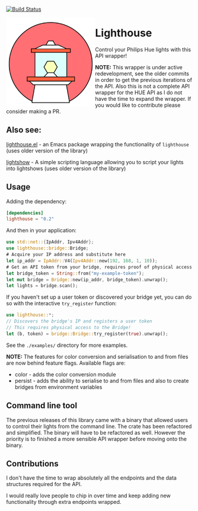 [![Build Status](https://travis-ci.com/finnkauski/lighthouse.svg?branch=main)](https://travis-ci.com/finnkauski/lighthouse)

<p align="left"><img align="left" src="meta/logo.png" width="240px"></p>

# Lighthouse

Control your Philips Hue lights with this API wrapper!

**NOTE:**
This wrapper is under active redevelopment, see the older commits in order to get
the previous iterations of the API. Also this is not a complete API wrapper for the HUE API as I do not have the time to expand the wrapper. If you would like to contribute please consider making a PR.

## Also see:

[lighthouse.el](https://github.com/finnkauski/lighthouse.el) - an Emacs package
wrapping the functionality of `lighthouse` (uses older version of the library)

[lightshow](https://github.com/finnkauski/lightshow) - A simple scripting language
allowing you to script your lights into lightshows (uses older version of the library)

## Usage

Adding the dependency:

```toml
[dependencies]
lighthouse = "0.2"
```

And then in your application:

```rust
use std::net::{IpAddr, Ipv4Addr};
use lighthouse::bridge::Bridge;
# Acquire your IP address and substitute here
let ip_addr = IpAddr::V4(Ipv4Addr::new(192, 168, 1, 10));
# Get an API token from your bridge, requires proof of physical access
let bridge_token = String::from("my-example-token");
let mut bridge = Bridge::new(ip_addr, bridge_token).unwrap();
let lights = bridge.scan();
```

If you haven't set up a user token or discovered your bridge yet, you can do so with the interactive `try_register` function:

```rust
use lighthouse::*;
// Discovers the bridge's IP and registers a user token
// This requires physical access to the Bridge!
let (b, token) = bridge::Bridge::try_register(true).unwrap();
```

See the `./examples/` directory for more examples.

**NOTE:**
The features for color conversion and serialisation to and from files are now behind
feature flags. Available flags are:

- color - adds the color conversion module
- persist - adds the ability to serialise to and from files and also to create bridges from environment variables

## Command line tool

The previous releases of this library came with a binary that allowed users to control their lights from the command line.
The crate has been refactored and simplified. The binary will have to be refactored as well. However the priority is to
finished a more sensible API wrapper before moving onto the binary.

## Contributions

I don't have the time to wrap absolutely all the endpoints and the data structures required for the API.

I would really love people to chip in over time and keep adding new functionality through extra endpoints wrapped.
